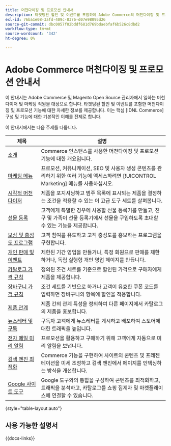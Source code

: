 ```yaml
---
title: 머천다이징 및 프로모션 안내서
description: 타겟팅된 할인 및 이벤트를 포함하여 Adobe Commerce의 머천다이징 및 프로모션 기능에 대한 자세한 정보를 살펴보십시오.
exl-id: 76ba1e08-3afd-409c-8376-d07e98095d26
source-git-commit: dbc0057f02bddf681d769bdaebfaf6b526c8dbd2
workflow-type: tm+mt
source-wordcount: '342'
ht-degree: 0%

---
```


# Adobe Commerce 머천다이징 및 프로모션 안내서

이 안내서는 Adobe Commerce 및 Magento Open Source 관리자에서 일하는 머천다이저 및 마케팅 직원을 대상으로 합니다. 타겟팅된 할인 및 이벤트를 포함한 머천다이징 및 프로모션 기능에 대한 자세한 정보를 제공합니다. 이는 핵심 [!DNL Commerce] 구성 및 기능에 대한 기본적인 이해를 전제로 합니다.

이 안내서에서는 다음 주제를 다룹니다.

| 제목 | 설명 |
| ------- | ----------- |
| [소개](introduction.md) | Commerce 인스턴스를 사용한 머천다이징 및 프로모션 기능에 대한 개요입니다. |
| [마케팅 메뉴](marketing-menu.md) | 프로모션, 커뮤니케이션, SEO 및 사용자 생성 콘텐츠를 관리하기 위한 여러 기능에 액세스하려면 [!UICONTROL Marketing] 메뉴를 사용하십시오. |
| [시각적 머천다이저](visual-merchandiser.md) | 제품을 포지셔닝하고 범주 목록에 표시되는 제품을 결정하는 조건을 적용할 수 있는 이 고급 도구 세트를 살펴봅니다. |
| [선물 등록](gift-registries.md) | 고객에게 특별한 경우에 사용할 선물 등록기를 만들고, 친구 및 가족이 선물 등록기에서 선물을 구입하도록 초대할 수 있는 기능을 제공합니다. |
| [보상 및 충성도 프로그램](rewards-loyalty.md) | 고객 참여를 유도하고 고객 충성도를 홍보하는 프로그램을 구현합니다. |
| [개인 판매 및 이벤트](events-private-sales.md) | 제한된 기간 영업을 만들거나, 특정 회원으로 판매를 제한하거나, 독립 실행형 개인 영업 페이지를 만듭니다. |
| [카탈로그 가격 규칙](price-rules-catalog.md) | 정의된 조건 세트를 기준으로 할인된 가격으로 구매자에게 제품을 제공합니다. |
| [장바구니 가격 규칙](price-rules-cart.md) | 조건 세트를 기반으로 하거나 고객이 유효한 쿠폰 코드를 입력하면 장바구니의 항목에 할인을 적용합니다. |
| [제품 관계](product-relationships.md) | 제품 간의 관계 특성을 정의하여 다른 페이지에서 카탈로그의 제품을 홍보합니다. |
| [뉴스레터 및 구독](newsletters.md) | 구독자 고객에게 뉴스레터를 게시하고 배포하여 스토어에 대한 트래픽을 높입니다. |
| [전자 메일 미리 알림](email-reminder-rules.md) | 프로모션을 활용하고 구매하기 위해 고객에게 자동으로 미리 알림을 보냅니다. |
| [검색 엔진 최적화](seo-overview.md) | Commerce 기능을 구현하여 사이트의 콘텐츠 및 프레젠테이션을 미세 조정하고 검색 엔진에서 페이지를 인덱싱하는 방식을 개선합니다. |
| [Google 사이트 도구](google-tools.md) | Google 도구와의 통합을 구성하여 콘텐츠를 최적화하고, 트래픽을 분석하고, 카탈로그를 쇼핑 집계자 및 마켓플레이스에 연결할 수 있습니다. |

{style="table-layout:auto"}

## 사용 가능한 설명서

{{docs-links}}
